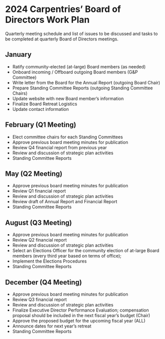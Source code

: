 # 2024 Carpentries’ Board of Directors Work Plan

Quarterly meeting schedule and list of issues to be discussed and tasks to be completed at quarterly Board of Directors meetings. 

## January 
- Ratify community-elected (at-large) Board members (as needed)
- Onboard incoming / Offboard outgoing Board members (G&P Committee)
- Write letter from the Board for the Annual Report (outgoing Board Chair)
- Prepare Standing Committee Reports (outgoing Standing Committee Chairs)
- Update website with new Board member’s information 
- Finalize Board Retreat Logistics 
- Update contact information 

## February (Q1 Meeting)
- Elect committee chairs for each Standing Committees
- Approve previous board meeting minutes for publication
- Review Q4 financial report from previous year 
- Review and discussion of strategic plan activities 
- Standing Committee Reports

## May (Q2 Meeting)
- Approve previous board meeting minutes for publication 
- Review Q1 financial report 
- Review and discussion of strategic plan activities
- Review draft of Annual Report and Financial Report
- Standing Committee Reports

## August (Q3 Meeting)
- Approve previous board meeting minutes for publication
- Review Q2 financial report 
- Review and discussion of strategic plan activities 
- Select an Elections Officer for the community election of at-large Board members (every third year based on terms of office);
- Implement the Elections Procedures
- Standing Committee Reports

## December (Q4 Meeting)
- Approve previous board meeting minutes for publication
- Review Q3 financial report 
- Review and discussion of strategic plan activities 
- Finalize Executive Director Performance Evaluation; compensation proposal should be included in the next fiscal year’s budget (Chair)
- Approve the proposed budget for the upcoming fiscal year (ALL)
- Announce dates for next year’s retreat 
- Standing Committee Reports
